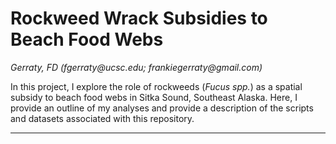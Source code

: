 # Rockweed Wrack Subsidies to Beach Food Webs

*Gerraty, FD (fgerraty\@ucsc.edu; frankiegerraty\@gmail.com)*

In this project, I explore the role of rockweeds (*Fucus spp.*) as a spatial subsidy to beach food webs in Sitka Sound, Southeast Alaska. Here, I provide an outline of my analyses and provide a description of the scripts and datasets associated with this repository.

------------------------------------------------------------------------
